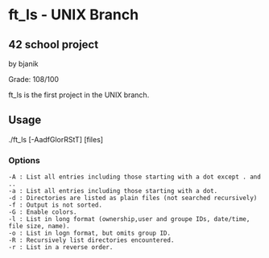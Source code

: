 # ft_ls - UNIX Branch

## 42 school project

by bjanik

Grade: 108/100

ft_ls is the first project in the UNIX branch. 

## Usage

./ft_ls [-AadfGlorRStT] [files]

### Options

    -A : List all entries including those starting with a dot except . and ..
    -a : List all entries including those starting with a dot.
    -d : Directories are listed as plain files (not searched recursively)
    -f : Output is not sorted.
    -G : Enable colors.
    -l : List in long format (ownership,user and groupe IDs, date/time, file size, name).
    -o : List in logn format, but omits group ID.
    -R : Recursively list directories encountered.
    -r : List in a reverse order.
    




